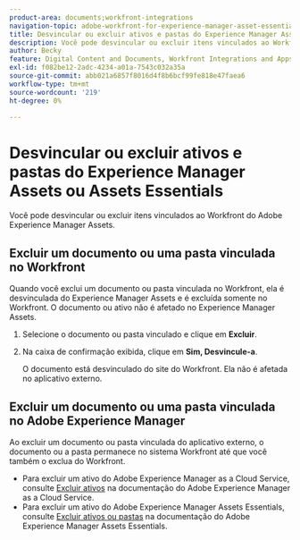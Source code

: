 ```yaml
---
product-area: documents;workfront-integrations
navigation-topic: adobe-workfront-for-experience-manager-asset-essentials
title: Desvincular ou excluir ativos e pastas do Experience Manager Assets ou Assets Essentials
description: Você pode desvincular ou excluir itens vinculados ao Workfront do Adobe Experience Manager Assets.
author: Becky
feature: Digital Content and Documents, Workfront Integrations and Apps
exl-id: f082be12-2adc-4234-a01a-7543c032a35a
source-git-commit: abb021a6857f8016d4f8b6bcf99fe818e47faea6
workflow-type: tm+mt
source-wordcount: '219'
ht-degree: 0%

---
```


# Desvincular ou excluir ativos e pastas do Experience Manager Assets ou Assets Essentials

Você pode desvincular ou excluir itens vinculados ao Workfront do Adobe Experience Manager Assets.

## Excluir um documento ou uma pasta vinculada no Workfront

Quando você exclui um documento ou pasta vinculada no Workfront, ela é desvinculada do Experience Manager Assets e é excluída somente no Workfront. O documento ou ativo não é afetado no Experience Manager Assets.

1. Selecione o documento ou pasta vinculado e clique em **Excluir**.
1. Na caixa de confirmação exibida, clique em **Sim, Desvincule-a**.

   O documento está desvinculado do site do Workfront. Ela não é afetada no aplicativo externo.

## Excluir um documento ou uma pasta vinculada no Adobe Experience Manager

Ao excluir um documento ou pasta vinculada do aplicativo externo, o documento ou a pasta permanece no sistema Workfront até que você também o exclua do Workfront.

* Para excluir um ativo do Adobe Experience Manager as a Cloud Service, consulte [Excluir ativos](https://experienceleague.adobe.com/docs/experience-manager-cloud-service/content/assets/manage/manage-digital-assets.html?lang=en#delete-assets) na documentação do Adobe Experience Manager as a Cloud Service.
* Para excluir um ativo do Adobe Experience Manager Assets Essentials, consulte [Excluir ativos ou pastas](https://experienceleague.adobe.com/docs/experience-manager-assets-essentials/help/add-delete.html?lang=en#delete-assets) na documentação do Adobe Experience Manager Assets Essentials.














<!--
28
Late I have seen queries in multiple posts in support channels where they have questions …
How to delete linked assets/folder from Workfront side?
What happens if linked assets/folders are deleted on AEM side? etc
-->

